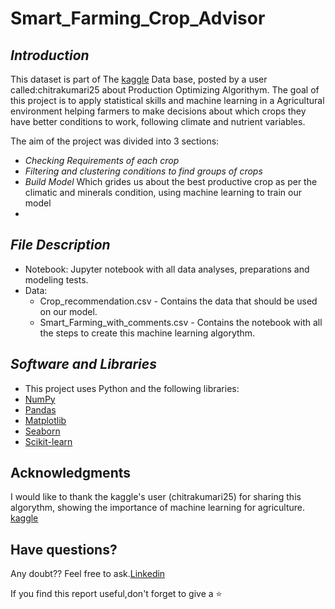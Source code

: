 # Smart_Farming_Crop_Advisor

## *Introduction*
This dataset is part of The [kaggle](https://eu.kaggle.com/) Data base, posted by a user called:chitrakumari25 about Production Optimizing Algorithym. The goal of this project is to apply  statistical skills and machine learning in a Agricultural environment helping farmers to make decisions about which crops they have better conditions to work, following climate and nutrient variables.

The aim of the project was divided into 3 sections:

* *Checking Requirements of each crop* 
* *Filtering and clustering conditions to find groups of crops*
* *Build Model* Which grides us about the best productive crop as per the climatic and minerals condition, using machine learning to train our model
* 
## *File Description*
* Notebook: 
    Jupyter notebook with all data analyses, preparations and modeling tests.
* Data:
    - Crop_recommendation.csv - Contains the data that should be used on our model.
    - Smart_Farming_with_comments.csv - Contains the notebook with all the steps to create this machine learning algorythm.

## *Software and Libraries*
* This project uses Python and the following libraries:
* [NumPy](http://www.numpy.org/)
* [Pandas](http://pandas.pydata.org)
* [Matplotlib](https://matplotlib.org/)
* [Seaborn](https://seaborn.pydata.org/)
* [Scikit-learn](http://scikit-learn.org/stable/)

## Acknowledgments
I would like to thank the kaggle's user (chitrakumari25) for sharing this algorythm, showing the importance of machine learning for agriculture. [kaggle](https://www.kaggle.com/chitrakumari25)

## Have questions?
Any doubt?? Feel free to ask.[Linkedin](https://www.linkedin.com/in/rafael-lopes-geniselli)

If you find this report useful,don't forget to give a ⭐
